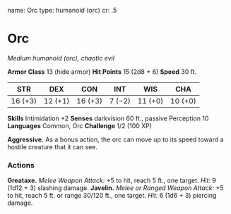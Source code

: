 name: Orc
type: humanoid (orc)
cr: .5

# Orc
_Medium humanoid (orc), chaotic evil_

**Armor Class** 13 (hide armor)
**Hit Points** 15 (2d8 + 6)
**Speed** 30 ft.

| STR     | DEX     | CON     | INT     | WIS     | CHA     |
|---------|---------|---------|---------|---------|---------|
| 16 (+3) | 12 (+1) | 16 (+3) | 7 (−2)  | 11 (+0) | 10 (+0) |

**Skills** Intimidation +2
**Senses** darkvision 60 ft., passive Perception 10
**Languages** Common, Orc
**Challenge** 1/2 (100 XP)

**Aggressive.** As a bonus action, the orc can move up to its speed toward a hostile creature that it can see. 

### Actions
**Greataxe.** _Melee Weapon Attack:_ +5 to hit, reach 5 ft., one target. _Hit:_ 9 (1d12 + 3) slashing damage.
**Javelin.** _Melee or Ranged Weapon Attack:_ +5 to hit, reach 5 ft. or range 30/120 ft., one target. _Hit:_ 6 (1d6 + 3) piercing damage.
